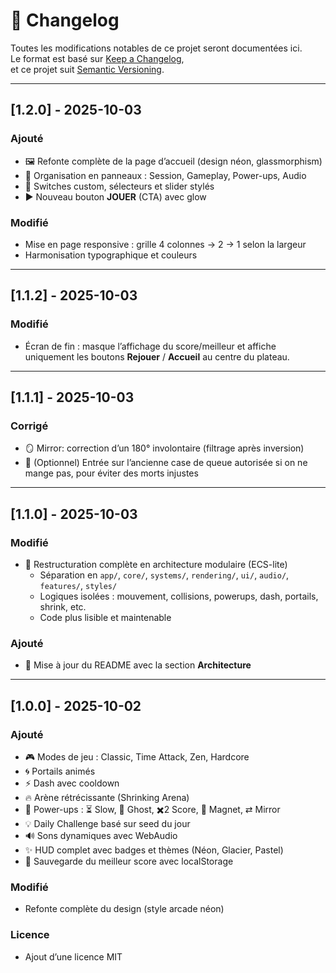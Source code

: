 # 📜 Changelog

Toutes les modifications notables de ce projet seront documentées ici.  
Le format est basé sur [Keep a Changelog](https://keepachangelog.com/fr/1.0.0/),  
et ce projet suit [Semantic Versioning](https://semver.org/lang/fr/).

---

## [1.2.0] - 2025-10-03
### Ajouté
- 🖼️ Refonte complète de la page d’accueil (design néon, glassmorphism)
- 🧩 Organisation en panneaux : Session, Gameplay, Power-ups, Audio
- 🧲 Switches custom, sélecteurs et slider stylés
- ▶️ Nouveau bouton **JOUER** (CTA) avec glow

### Modifié
- Mise en page responsive : grille 4 colonnes → 2 → 1 selon la largeur
- Harmonisation typographique et couleurs

---

## [1.1.2] - 2025-10-03
### Modifié
- Écran de fin : masque l’affichage du score/meilleur et affiche uniquement les boutons **Rejouer** / **Accueil** au centre du plateau.

---

## [1.1.1] - 2025-10-03
### Corrigé
- 🪞 Mirror: correction d’un 180° involontaire (filtrage après inversion)
- 🐍 (Optionnel) Entrée sur l’ancienne case de queue autorisée si on ne mange pas, pour éviter des morts injustes

---

## [1.1.0] - 2025-10-03
### Modifié
- 🔧 Restructuration complète en architecture modulaire (ECS-lite)
  - Séparation en `app/`, `core/`, `systems/`, `rendering/`, `ui/`, `audio/`, `features/`, `styles/`
  - Logiques isolées : mouvement, collisions, powerups, dash, portails, shrink, etc.
  - Code plus lisible et maintenable

### Ajouté
- 🧩 Mise à jour du README avec la section **Architecture**

---

## [1.0.0] - 2025-10-02

### Ajouté

- 🎮 Modes de jeu : Classic, Time Attack, Zen, Hardcore
- 🌀 Portails animés
- ⚡ Dash avec cooldown
- 🔥 Arène rétrécissante (Shrinking Arena)
- 🎁 Power-ups : ⏳ Slow, 👻 Ghost, ✖️2 Score, 🧲 Magnet, ⇄ Mirror
- 💡 Daily Challenge basé sur seed du jour
- 🔊 Sons dynamiques avec WebAudio
- ✨ HUD complet avec badges et thèmes (Néon, Glacier, Pastel)
- 💾 Sauvegarde du meilleur score avec localStorage

### Modifié

- Refonte complète du design (style arcade néon)

### Licence

- Ajout d’une licence MIT
